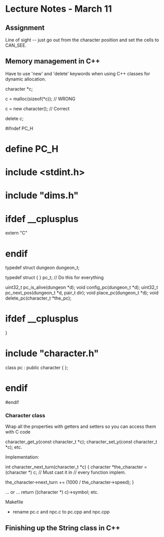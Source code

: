 # Lecture Notes - March 11

## Assignment

Line of sight -- just go out from the character position and set
the cells to CAN_SEE.

## Memory management in C++

Have to use 'new' and 'delete' keywords when using C++ classes
for dynamic allocation.


character *c;

c = malloc(sizeof(*c));   // WRONG

c = new character();      // Correct

delete c;



#ifndef PC_H
# define PC_H

# include <stdint.h>

# include "dims.h"

# ifdef __cplusplus
extern "C"
# endif

typedef struct dungeon dungeon_t;

typedef struct {
} pc_t;                   // Do this for everything

uint32_t pc_is_alive(dungeon *d);
void config_pc(dungeon_t *d);
uint32_t pc_next_pos(dungeon_t *d, pair_t dir);
void place_pc(dungeon_t *d);
void delete_pc(character_t *the_pc);

# ifdef __cplusplus
}

# include "character.h"

class pc : public character {
};

# endif
#endif






### Character class

Wrap all the properties with getters and setters so you can access
them with C code

character_get_y(const character_t *c);
character_set_y(const character_t *c);
etc.


Implementation:

int character_next_turn(character_t *c) {
  character *the_character = (character *) c;   // Must cast it in
                                                // every function implem.

  the_character->next_turn += (1000 / the_character->speed);
}


... or ... return ((character *) c)->symbol;
etc.



Makefile

- rename pc.c and npc.c to pc.cpp and npc.cpp





## Finishing up the String class in C++

